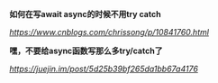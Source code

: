 **如何在写await async的时候不用try catch**

*https://www.cnblogs.com/chrissong/p/10841760.html*



**嘿，不要给async函数写那么多try/catch了**

*https://juejin.im/post/5d25b39bf265da1bb67a4176*

